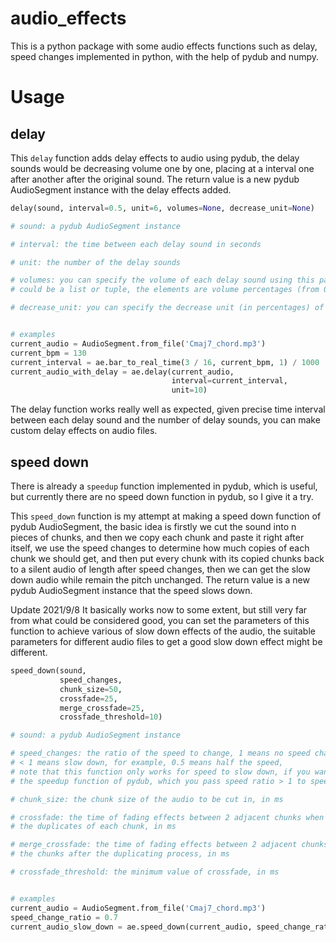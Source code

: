 # audio_effects
 This is a python package with some audio effects functions such as delay, speed changes implemented in python, with the help of pydub and numpy.

# Usage
## delay
This `delay` function adds delay effects to audio using pydub, the delay sounds would be decreasing volume one by one, placing at a interval one after another after the original sound. The return value is a new pydub AudioSegment instance with the delay effects added.
```python
delay(sound, interval=0.5, unit=6, volumes=None, decrease_unit=None)

# sound: a pydub AudioSegment instance

# interval: the time between each delay sound in seconds

# unit: the number of the delay sounds

# volumes: you can specify the volume of each delay sound using this parameter,
# could be a list or tuple, the elements are volume percentages (from 0 to 100)

# decrease_unit: you can specify the decrease unit (in percentages) of the volumes of the delay sounds using this parameter


# examples
current_audio = AudioSegment.from_file('Cmaj7_chord.mp3')
current_bpm = 130
current_interval = ae.bar_to_real_time(3 / 16, current_bpm, 1) / 1000
current_audio_with_delay = ae.delay(current_audio,
                                    interval=current_interval,
                                    unit=10)
```
The delay function works really well as expected, given precise time interval between each delay sound and the number of delay sounds, you can make custom delay effects on audio files.

## speed down
There is already a `speedup` function implemented in pydub, which is useful, but currently there are no speed down function in pydub, so I give it a try.

This `speed_down` function is my attempt at making a speed down function of pydub AudioSegment, the basic idea is firstly we cut the sound into n pieces of chunks, and then we copy each chunk and paste it right after itself, we use the speed changes to determine how much copies of each chunk we should get, and then put every chunk with its copied chunks back to a silent audio of length after speed changes, then we can get the slow down audio while remain the pitch unchanged. The return value is a new pydub AudioSegment instance that the speed slows down.

Update 2021/9/8 It basically works now to some extent, but still very far from what could be considered good, you can set the parameters of this function to achieve various of slow down effects of the audio, the suitable parameters for different audio files to get a good slow down effect might be different.

```python
speed_down(sound,
           speed_changes,
           chunk_size=50,
           crossfade=25,
           merge_crossfade=25,
           crossfade_threshold=10)

# sound: a pydub AudioSegment instance

# speed_changes: the ratio of the speed to change, 1 means no speed changes,
# < 1 means slow down, for example, 0.5 means half the speed,
# note that this function only works for speed to slow down, if you want to speed up, please use
# the speedup function of pydub, which you pass speed ratio > 1 to speed up the audio

# chunk_size: the chunk size of the audio to be cut in, in ms

# crossfade: the time of fading effects between 2 adjacent chunks when concatenating
# the duplicates of each chunk, in ms

# merge_crossfade: the time of fading effects between 2 adjacent chunks when concatenating
# the chunks after the duplicating process, in ms

# crossfade_threshold: the minimum value of crossfade, in ms


# examples
current_audio = AudioSegment.from_file('Cmaj7_chord.mp3')
speed_change_ratio = 0.7
current_audio_slow_down = ae.speed_down(current_audio, speed_change_ratio)
```
